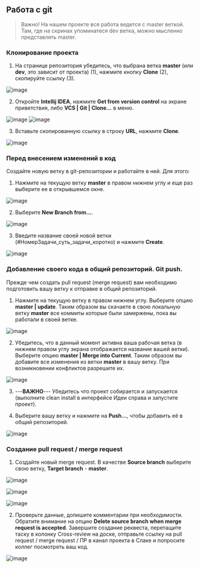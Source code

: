 ## Работа c git
> Важно! На нашем проекте вся работа ведется с master веткой. Там, где на скринах упоминатеся dev ветка, можно мысленно представлять master.
### Клонирование проекта

1. На странице репозитория убедитесь, что выбрана ветка **master** (или **dev**, это зависит от проекта) (1), нажмите кнопку **Clone** (2), скопируйте ссылку (3).

![image](./images/git_clone_url.png)

2. Откройте **Intellij IDEA**, нажмите **Get from version control** на экране приветствия, либо **VCS | Git | Clone...** в меню.

![image](./images/git_clone_get.png)
![image](./images/git_clone_get_alt.png)

3. Вставьте скопированную ссылку в строку **URL**, нажмите **Clone**.

![image](./images/git_clone_clone.png)

### Перед внесением изменений в код
Создайте новую ветку в git-репозитории и работайте в ней. Для этого:
1. Нажмите на текущую ветку **master** в правом нижнем углу и еще раз выберите ее в открывшемся окне.

![image](./images/git_branch.png)

2. Выберите **New Branch from...**.

![image](./images/git_branch_create.png)

3. Введите название своей новой ветки (#НомерЗадачи_суть_задачи_коротко) и нажмите **Create**.

![image](./images/git_branch_name.png)

### Добавление своего кода в общий репозиторий. Git push.

Прежде чем создать pull request (merge request) вам необходимо подготовить вашу ветку к отправке в общий репозиторий.

1. Нажмите на текущую ветку в правом нижнем углу. Выберите опцию **master | update**.
   Таким образом вы скачаете в свою локальную ветку **master** все коммиты которые были замержены,
   пока вы работали в своей ветке.

![image](./images/git_premerge_update_dev.png)

2. Убедитесь, что в данный момент активна ваша рабочая ветка (в нижнем правом углу экрана отображается название вашей ветки).
   Выберите опцию **master | Merge into Current**. Таким образом вы добавите все изменения из ветки **master** в вашу ветку. При возникновении конфликтов разрешите их.

![image](./images/git_premerge_merge_dev.png)

3. ---**ВАЖНО**--- Убедитесь что проект собирается и запускается (выполните clean install в интерфейсе Идеи справа и запустите проект).

4. Выберите вашу ветку и нажмите на **Push...**, чтобы добавить её в общий репозиторий.

![image](./images/git_premerge_push.png)

### Создание pull request / merge request

1. Создайте новый merge request. В качестве **Source branch** выберите свою ветку, **Target branch** - **master**.

![image](./images/git_merge_req.png)

![image](./images/git_merge_req_new.png)

![image](./images/git_merge_req_src_trg.png)

2. Проверьте данные, допишите комментарии при необходимости. Обратите внимание на опцию **Delete source branch when merge request is accepted**.
   Завершите создание реквеста, перетащите таску в колонку Cross-review на доске, отправьте ссылку на pull request / merge request / ПР в канал проекта в Слаке и попросите коллег посмотреть ваш код.

![image](./images/git_merge_req_final.png)
